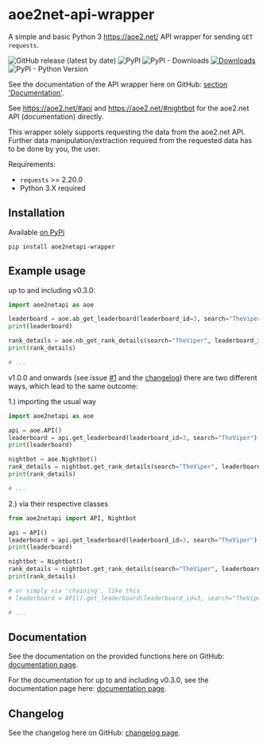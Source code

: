 # aoe2net-api-wrapper
 A simple and basic Python 3 https://aoe2.net/ API wrapper for sending `GET requests`.
 
 ![GitHub release (latest by date)](https://img.shields.io/github/v/release/sixp-naraka/aoe2net-api-wrapper?color=g&label=GitHub%20release) ![PyPI](https://img.shields.io/pypi/v/aoe2netapi-wrapper?label=pypi%20version) ![PyPI - Downloads](https://img.shields.io/pypi/dd/aoe2netapi-wrapper?label=pypi%20downloads) [![Downloads](https://pepy.tech/badge/aoe2netapi-wrapper)](https://pepy.tech/project/aoe2netapi-wrapper) ![PyPI - Python Version](https://img.shields.io/pypi/pyversions/aoe2netapi-wrapper)
 
 See the documentation of the API wrapper here on GitHub: [section 'Documentation'](https://github.com/sixP-NaraKa/aoe2net-api-wrapper#documentation).
 
 See https://aoe2.net/#api and https://aoe2.net/#nightbot for the aoe2.net API (documentation) directly.
 
 This wrapper solely supports requesting the data from the aoe2.net API.
 Further data manipulation/extraction required from the requested data has to be done by you, the user.
 
 Requirements:
 
 - `requests` >= 2.20.0
 - Python 3.X required
 
 Installation
 -
 Available [on PyPi](https://pypi.org/project/aoe2netapi-wrapper/)
 
 ```
 pip install aoe2netapi-wrapper
 ```
 
 Example usage
 -
 up to and including v0.3.0:
 
 ```python
import aoe2netapi as aoe

leaderboard = aoe.ab_get_leaderboard(leaderboard_id=3, search="TheViper")
print(leaderboard)

rank_details = aoe.nb_get_rank_details(search="TheViper", leaderboard_id=3)
print(rank_details)

# ...
 ```

 v1.0.0 and onwards (see issue [#1](https://github.com/sixP-NaraKa/aoe2net-api-wrapper/issues/1) and the [changelog](https://github.com/sixP-NaraKa/aoe2net-api-wrapper#changelog)) there are two different ways, which lead to the same outcome:
 
 1.) importing the usual way
 ```python
import aoe2netapi as aoe

api = aoe.API()
leaderboard = api.get_leaderboard(leaderboard_id=3, search="TheViper")
print(leaderboard)

nightbot = aoe.Nightbot()
rank_details = nightbot.get_rank_details(search="TheViper", leaderboard_id=3)
print(rank_details)

# ...
```

 2.) via their respective classes
 ```python
from aoe2netapi import API, Nightbot

api = API()
leaderboard = api.get_leaderboard(leaderboard_id=3, search="TheViper")
print(leaderboard)

nightbot = Nightbot()
rank_details = nightbot.get_rank_details(search="TheViper", leaderboard_id=3)
print(rank_details)

# or simply via 'chaining', like this
# leaderboard = API().get_leaderboard(leaderboard_id=3, search="TheViper")

# ...
 ```
 
 Documentation
 -
 See the documentation on the provided functions here on GitHub: [documentation page](https://github.com/sixP-NaraKa/aoe2net-api-wrapper/blob/main/docs/docs.md).
 
 For the documentation for up to and including v0.3.0, see the documentation page here: [documentation page](https://github.com/sixP-NaraKa/aoe2net-api-wrapper/blob/main/docs/docs_up_to_v0.3.0.md).

 Changelog
 -
 See the changelog here on GitHub: [changelog page](https://github.com/sixP-NaraKa/aoe2net-api-wrapper/blob/main/docs/changelog.md).


